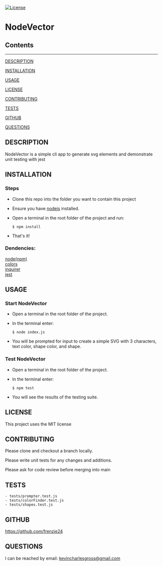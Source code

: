 [![License](https://img.shields.io/badge/License-Apache_2.0-blue.svg)](https://opensource.org/licenses/Apache-2.0)
# NodeVector

## Contents
- - - - - - - - 
[DESCRIPTION](#DESCRIPTION)

[INSTALLATION](#INSTALLATION)

[USAGE](#USAGE)

[LICENSE](#LICENSE)

[CONTRIBUTING](#CONTRIBUTING)

[TESTS](#TESTS)

[GITHUB](#GITHUB)

[QUESTIONS](#QUESTIONS)

## DESCRIPTION
NodeVector is a simple cli app to generate svg elements and demonstrate unit testing with jest

## INSTALLATION
### Steps
- Clone this repo into the folder you want to contain this project

- Ensure you have [nodejs](http://nodejs.org/download/) installed.

- Open a terminal in the root folder of the project and run:
	```	
	$ npm install
	```
- That's it!

### Dendencies:
[node(npm)](http://nodejs.org/download/)  
[colors](https://www.npmjs.com/package/colors)  
[inquirer](https://www.npmjs.com/package/inquirer)  
[jest](https://www.npmjs.com/package/jest)  

## USAGE
### Start NodeVector
- Open a terminal in the root folder of the project.
- In the terminal enter:
	```
	$ node index.js
	```

- You will be prompted for input to create a simple SVG with 3 characters, text color, shape color, and shape.

### Test NodeVector
- Open a terminal in the root folder of the project.
- In the terminal enter:
	```
	$ npm test
	```

- You will see the results of the testing suite.

## LICENSE
This project uses the MIT license

## CONTRIBUTING
Please clone and checkout a branch locally.

Please write unit tests for any changes and additions.

Please ask for code review before merging into main

## TESTS
```
- tests/prompter.test.js
- tests/colorFinder.test.js
- tests/shapes.test.js
```

## GITHUB
https://github.com/frenzie24

## QUESTIONS
I can be reached by email:
kevincharlesgross@gmail.com

